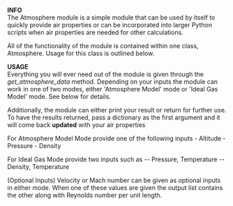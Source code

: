 **INFO** \
The Atmosphere module is a simple module that can be used by itself to quickly provide air
properties or can be incorporated into larger Python scripts when air properties are needed for
other calculations.

All of the functionality of the module is contained within one class, Atmosphere. Usage for
this class is outlined below.

**USAGE** \
Everything you will ever need out of the module is given through the _get_atmosphere_data_ method.
Depending on your inputs the module can work in one of two modes, either 'Atmosphere Model' mode
or 'Ideal Gas Model' mode. See below for details.

Additionally, the module can either print your result or return for further use. To have the results
returned, pass a dictionary as the first argument and it will come back **updated** with your air properties

For Atmosphere Model Mode provide one of the following inputs - Altitude - Pressure - Density

For Ideal Gas Mode provide two inputs such as -- Pressure, Temperature -- Density, Temperature

(Optional Inputs) Velocity or Mach number can be given as optional inputs in either mode. When
one of these values are given the output list contains the other along with
Reynolds number per unit length.
